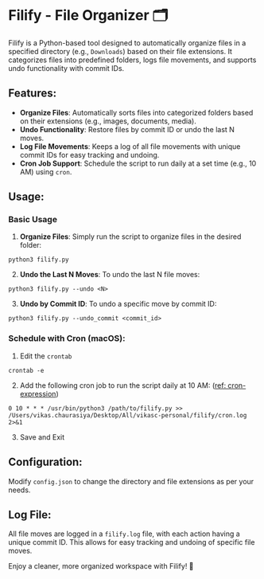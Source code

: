 # Filify - File Organizer 🗂️

Filify is a Python-based tool designed to automatically organize files in a specified directory (e.g., `Downloads`) based on their file extensions. It categorizes files into predefined folders, logs file movements, and supports undo functionality with commit IDs.

## Features:
- **Organize Files**: Automatically sorts files into categorized folders based on their extensions (e.g., images, documents, media).
- **Undo Functionality**: Restore files by commit ID or undo the last N moves.
- **Log File Movements**: Keeps a log of all file movements with unique commit IDs for easy tracking and undoing.
- **Cron Job Support**: Schedule the script to run daily at a set time (e.g., 10 AM) using `cron`.

## Usage:

### Basic Usage
1. **Organize Files**: Simply run the script to organize files in the desired folder:
```commandline
python3 filify.py
```
2. **Undo the Last N Moves**: To undo the last N file moves:
```commandline
python3 filify.py --undo <N>
```
3. **Undo by Commit ID**: To undo a specific move by commit ID:
```commandline
python3 filify.py --undo_commit <commit_id>
```

### Schedule with Cron (macOS):
1. Edit the `crontab`
```commandline
crontab -e
```
2. Add the following cron job to run the script daily at 10 AM: ([ref: cron-expression](https://crontab.guru/))
```commandline
0 10 * * * /usr/bin/python3 /path/to/filify.py >> /Users/vikas.chaurasiya/Desktop/All/vikasc-personal/filify/cron.log 2>&1
```
3. Save and Exit

## Configuration:
Modify `config.json` to change the directory and file extensions as per your needs.

## Log File:
All file moves are logged in a `filify.log` file, with each action having a unique commit ID. This allows for easy tracking and undoing of specific file moves.


Enjoy a cleaner, more organized workspace with Filify! 🚀